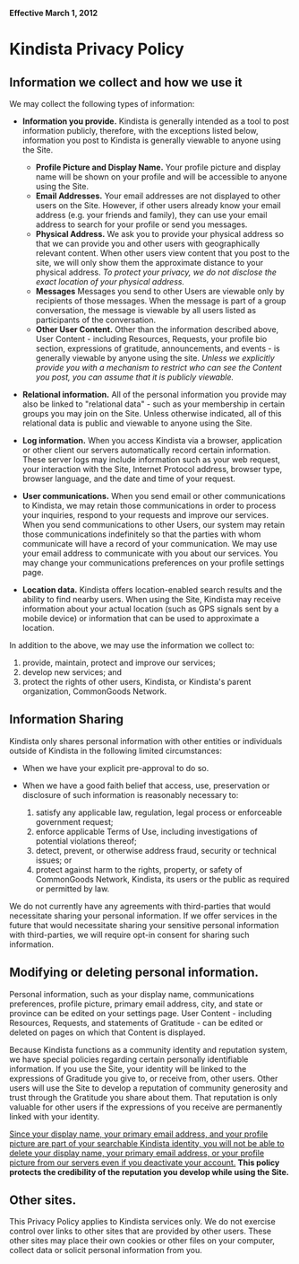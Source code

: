 **Effective March 1, 2012**

# Kindista Privacy Policy 

## Information we collect and how we use it

We may collect the following types of information:
  
  - **Information you provide.** 
    Kindista is generally intended as a tool to post information publicly,
    therefore, with the exceptions listed below, information you post to
    Kindista is generally viewable to anyone using the Site.

    - **Profile Picture and Display Name.** 
      Your profile picture and display name will be shown on your 
      profile and will be accessible to anyone using the Site. 
    - **Email Addresses.**
      Your email addresses are not displayed to other users on the Site. 
      However, if other users already know your email address (e.g. your
      friends and family), they can use your email address to search for
      your profile or send you messages.
    - **Physical Address.**
      We ask you to provide your physical address so that we can
      provide you and other users with geographically relevant content.
      When other users view content that you post to the site, we will
      only show them the approximate distance to your physical address. 
      *To protect your privacy, we do not disclose the exact location of 
      your physical address.*
    - **Messages**
      Messages you send to other Users are viewable only by recipients
      of those messages. When the message is part of a group
      conversation, the message is viewable by all users listed as 
      participants of the conversation.
    - **Other User Content.**
      Other than the information described above, User Content -
      including Resources, Requests, your profile bio section, expressions 
      of gratitude, announcements, and events - is generally viewable by 
      anyone using the site. 
      *Unless we explicitly provide you with a mechanism to restrict who can 
      see the Content you post, you can assume that it is publicly
      viewable.*

  - **Relational information.**
    All of the personal information you provide may also be linked to 
    "relational data" - such as your membership in certain groups you
    may join on the Site.
    Unless otherwise indicated, all of this relational data is public and 
    viewable to anyone using the Site.

  - **Log information.** 
    When you access Kindista via a browser, application or other client our 
    servers automatically record certain information. 
    These server logs may include information such as your web request, your 
    interaction with the Site, Internet Protocol address, browser type, 
    browser language, and the date and time of your request.

  - **User communications.** 
    When you send email or other communications to Kindista, we may retain 
    those communications in order to process your inquiries, respond to 
    your requests and improve our services. 
    When you send communications to other Users, our system may retain those 
    communications indefinitely so that the parties with whom communicate 
    will have a record of your communication. 
    We may use your email address to communicate with you about our services. 
    You may change your communications preferences on your profile settings 
    page.

  - **Location data.**
    Kindista offers location-enabled search results and the ability to find 
    nearby users. 
    When using the Site, Kindista may receive information about your actual 
    location (such as GPS signals sent by a mobile device) or information 
    that can be used to approximate a location.

In addition to the above, we may use the information we collect to:
1. provide, maintain, protect and improve our services; 
1. develop new services; and 
1. protect the rights of other users, Kindista, or Kindista's parent organization, CommonGoods Network. 

## Information Sharing

Kindista only shares personal information with other entities or individuals 
outside of Kindista in the following limited circumstances:

  - When we have your explicit pre-approval to do so. 
  
  - When we have a good faith belief that access, use, preservation or 
    disclosure of such information is reasonably necessary to: 
    1. satisfy any applicable law, regulation, legal process or enforceable 
    government request;
    1. enforce applicable Terms of Use, including investigations of potential 
    violations thereof; 
    1. detect, prevent, or otherwise address fraud, security or technical 
    issues; or 
    1. protect against harm to the rights, property, or safety of CommonGoods 
    Network, Kindista, its users or the public as required or permitted by law.

We do not currently have any agreements with third-parties that would 
necessitate sharing your personal information. 
If we offer services in the future that would necessitate sharing your 
sensitive personal information with third-parties, we will require opt-in 
consent for sharing such information.

## Modifying or deleting personal information.

Personal information, such as your display name, communications preferences, 
profile picture, primary email address, city, and state or province can be 
edited on your settings page. User Content - including Resources,
Requests, and statements of Gratitude - can be edited or deleted on
pages on which that Content is displayed. 

Because Kindista functions as a community identity and reputation system, we 
have special policies regarding certain personally identifiable information.
If you use the Site, your identity will be linked to the expressions of 
Graditude you give to, or receive from, other users. 
Other users will use the Site to develop a reputation of community generosity 
and trust through the Gratitude you share about them. 
That reputation is only valuable for other users if the expressions of  you 
receive are permanently linked with your identity. 

<u>Since your display name, your primary email address, and your profile 
picture are part of your searchable Kindista identity, you will not be able 
to delete your display name, your primary email address, or your profile 
picture from our servers even if you deactivate your account.</u>
**This policy protects the credibility of the reputation you develop
while using the Site.**

## Other sites. 

This Privacy Policy applies to Kindista services only.
We do not exercise control over links to other sites that are provided by 
other users. 
These other sites may place their own cookies or other files on your 
computer, collect data or solicit personal information from you.
